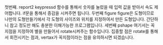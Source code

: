 첫번째. report2
keypressd 함수를 통해서 숫자를 눌렀을 때 입력 값을 받아서 속도 제어합니다.
if문을 통해서 증감을 시켜주면 됩니다.
두번째 figure
figure은 도형이므로 나만의 도형만들기에서 각 도형의 사이즈와 위치를 지정하여서 만든 도형입니다.
간단하니 참고 정도만 해도 충분한 이해가능한 프로그램입니다.
세번째 pshape
여기서는 꼭지점을 지정하여 별을 만들어서 rotate시켜주는 함수입니다.
집중할 점은 rotate를 통해서 회전시키는 점과, vertax가 꼭지점이라는 점을 유의하시면 되겠습니다.
